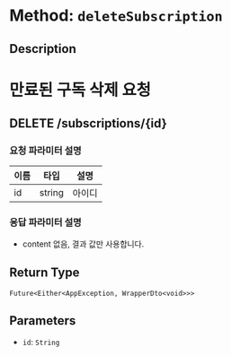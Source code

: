 # Method: `deleteSubscription`

## Description

# 만료된 구독 삭제 요청

 ## DELETE /subscriptions/{id}

 ### 요청 파라미터 설명

 |이름|타입|설명|
 |-|-|-|
 |id|string|아이디|

 ### 응답 파라미터 설명

 - content 없음, 결과 값만 사용합니다.

## Return Type
`Future<Either<AppException, WrapperDto<void>>>`

## Parameters

- `id`: `String`
